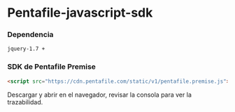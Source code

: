 # Pentafile-javascript-sdk

### Dependencia 
```html
jquery-1.7 +
```

### SDK de Pentafile Premise
```html
<script src="https://cdn.pentafile.com/static/v1/pentafile.premise.js"></script>
```

Descargar y abrir en el navegador, revisar la consola para ver la trazabilidad.
